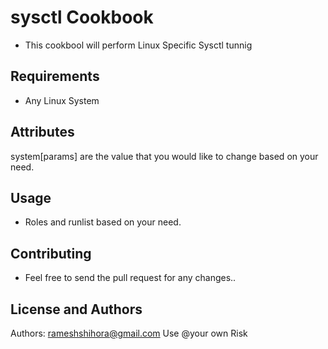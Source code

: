sysctl Cookbook
===============
- This cookbool will perform Linux Specific Sysctl tunnig 

Requirements
------------
- Any Linux System 

Attributes
----------

system[params] are the value that you would like to change based on your need. 

Usage
-----
- Roles and runlist based on your need. 

Contributing
------------
- Feel free to send the pull request for any changes..

License and Authors
-------------------
Authors: rameshshihora@gmail.com
Use @your own Risk
 

